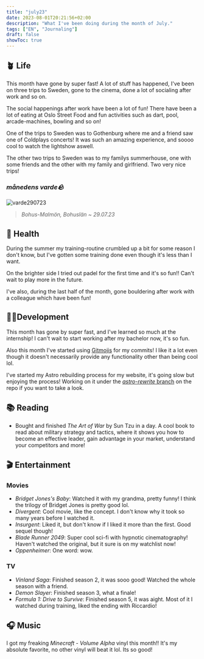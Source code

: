 ```yaml
---
title: "july23"
date: 2023-08-01T20:21:56+02:00
description: "What I've been doing during the month of July."
tags: ["EN", "Journaling"]
draft: false
showToc: true
---
```


## 🪴 Life
This month have gone by super fast! A lot of stuff has happened, I've been on three trips to Sweden, gone to the cinema, done a lot of socialing after work and so on.

The social happenings after work have been a lot of fun! There have been a lot of eating at Oslo Street Food and fun activities such as dart, pool, arcade-machines, bowling and so on!

One of the trips to Sweden was to Gothenburg where me and a friend saw one of Coldplays concerts! It was such an amazing experience, and soooo cool to watch the lightshow aswell.

The other two trips to Sweden was to my familys summerhouse, one with some friends and the other with my family and girlfriend. Two very nice trips! 

### *månedens varde🪨*
![varde290723](/img/journaling/varder/varde290723.jpg)
> *Bohus-Malmön, Bohuslän ~ 29.07.23*

## 💪 Health
During the summer my training-routine crumbled up a bit for some reason I don't know, but I've gotten some training done even though it's less than I want.

On the brighter side I tried out padel for the first time and it's so fun!! Can't wait to play more in the future.

I've also, during the last half of the month, gone bouldering after work with a colleague which have been fun!

## 👨‍💻Development
This month has gone by super fast, and I've learned so much at the internship! I can't wait to start working after my bachelor now, it's so fun.

Also this month I've started using [Gitmojis](https://gitmoji.dev/) for my commits! I like it a lot even though it doesn't necessarily provide any functionality other than being cool lol.

I've started my Astro rebuilding process for my website, it's going slow but enjoying the process! Working on it under the [*astro-rewrite* branch](https://github.com/SindreKjelsrud/sindrekjelsrud.github.io/tree/astro-rewrite) on the repo if you want to take a look.

## 📚 Reading
- Bought and finished *The Art of War* by Sun Tzu in a day. A cool book to read about military strategy and tactics, where it shows you how to become an effective leader, gain advantage in your market, understand your competitors and more!

## 🎬 Entertainment
### Movies
- *Bridget Jones's Baby*: Watched it with my grandma, pretty funny! I think the trilogy of Bridget Jones is pretty good lol.
- *Divergent*: Cool movie, like the concept. I don't know why it took so many years before I watched it.
- *Insurgent*: Liked it, but don't know if I liked it more than the first. Good sequel though!
- *Blade Runner 2049*: Super cool sci-fi with hypnotic cinematography! Haven't watched the original, but it sure is on my watchlist now!
- *Oppenheimer*: One word: wow.

### TV
- *Vinland Saga*: Finished season 2, it was sooo good! Watched the whole season with a friend.
- *Demon Slayer*: Finished season 3, what a finale! 
- *Formula 1: Drive to Survive*: Finished season 5, it was aight. Most of it I watched during training, liked the ending with Riccardio!

## 🎧 Music
I got my freaking *Minecraft - Volume Alpha* vinyl this month!! It's my absolute favorite, no other vinyl will beat it lol. Its so good!